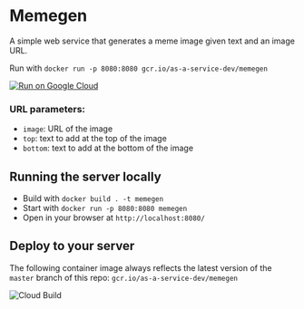 # Memegen

A simple web service that generates a meme image given text and an image URL. 

Run with `docker run -p 8080:8080 gcr.io/as-a-service-dev/memegen`

[![Run on Google Cloud](https://storage.googleapis.com/cloudrun/button.svg)](https://deploy.cloud.run)

### URL parameters:

* `image`: URL of the image
* `top`:  text to add at the top of the image
* `bottom`:  text to add at the bottom of the image

## Running the server locally

* Build with `docker build . -t memegen`
* Start with `docker run -p 8080:8080 memegen`
* Open in your browser at `http://localhost:8080/`

## Deploy to your server

The following container image always reflects the latest version of the `master` branch of this repo: `gcr.io/as-a-service-dev/memegen`

![Cloud Build](https://badger-l7zawt5jsq-uw.a.run.app/build/status?project=as-a-service-dev&id=fdd11a9f-8f5d-46f2-974c-0ab041c02b30)
